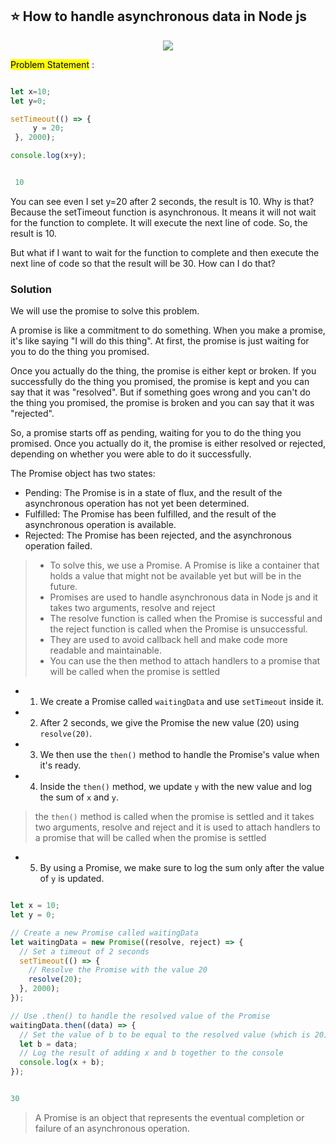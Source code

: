 ## ⭐ How to handle asynchronous data in Node js

<p align="center">
                <img style={{ position: "relative" ,opacity: 1 ,borderRadius: "10px" ,overflow: "hidden" , marginTop:"20px" , marginBottom: "20px"}}
                src="https://media.giphy.com/media/4qify5sjr92ec/giphy.gif"
               />
            </p>





<Mark>Problem Statement</Mark> :

```js filename="index.js"

let x=10;
let y=0;

setTimeout(() => {
     y = 20;
 }, 2000);

console.log(x+y);
```

```js filename="result.js"

 10

```

You can see even I set y=20 after 2 seconds, the result is 10. Why is that? Because the setTimeout function is
asynchronous. It means it will not wait for the function to complete. It will execute the next line of code. So, the
result is 10.

But what if I want to wait for the function to complete and then execute the next line of code so that the result will
be 30. How can I do that?

### Solution

We will use the promise to solve this problem.

A promise is like a commitment to do something. When you make a promise, it's like saying "I will do this thing". At
first, the promise is just waiting for you to do the thing you promised.

Once you actually do the thing, the promise is either kept or broken. If you successfully do the thing you promised, the
promise is kept and you can say that it was "resolved". But if something goes wrong and you can't do the thing you
promised, the promise is broken and you can say that it was "rejected".

So, a promise starts off as pending, waiting for you to do the thing you promised. Once you actually do it, the promise
is either resolved or rejected, depending on whether you were able to do it successfully.

The Promise object has two states:

- Pending: The Promise is in a state of flux, and the result of the asynchronous operation has not yet been determined.
- Fulfilled: The Promise has been fulfilled, and the result of the asynchronous operation is available.
- Rejected: The Promise has been rejected, and the asynchronous operation failed.

> - To solve this, we use a Promise. A Promise is like a container that holds a value that might not be available yet but will be in the future.
> - Promises are used to handle asynchronous data in Node js and it takes two arguments, resolve and reject
> - The resolve function is called when the Promise is successful and the reject function is called when the Promise is unsuccessful.
> - They are used to avoid callback hell and make code more readable and maintainable.
> - You can use the then method to attach handlers to a promise that will be called when the promise is settled

-
    1. We create a Promise called `waitingData` and use `setTimeout` inside it.
-
    2. After 2 seconds, we give the Promise the new value (20) using `resolve(20)`.
-
    3. We then use the `then()` method to handle the Promise's value when it's ready.
-
    4. Inside the `then()` method, we update `y` with the new value and log the sum of `x` and `y`.

> the `then()` method is called when the promise is settled and it takes two arguments, resolve and reject and it is used to attach handlers to a promise that will be called when the promise is settled

-
    5. By using a Promise, we make sure to log the sum only after the value of `y` is updated.

```js filename="index.js"

let x = 10;
let y = 0;

// Create a new Promise called waitingData
let waitingData = new Promise((resolve, reject) => {
  // Set a timeout of 2 seconds
  setTimeout(() => {
    // Resolve the Promise with the value 20
    resolve(20);
  }, 2000);
});

// Use .then() to handle the resolved value of the Promise
waitingData.then((data) => {
  // Set the value of b to be equal to the resolved value (which is 20)
  let b = data;
  // Log the result of adding x and b together to the console
  console.log(x + b);
});
```

```js filename="result.js"

30
```

> A Promise is an object that represents the eventual completion or failure of an asynchronous operation.


